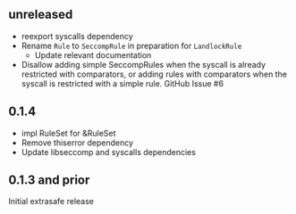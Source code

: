 unreleased
----------
- reexport syscalls dependency
- Rename `Rule` to `SeccompRule` in preparation for `LandlockRule`
    - Update relevant documentation
- Disallow adding simple SeccompRules when the syscall is already restricted
  with comparators, or adding rules with comparators when the syscall is
  restricted with a simple rule. GitHub Issue #6

0.1.4
-----
- impl RuleSet for &RuleSet
- Remove thiserror dependency
- Update libseccomp and syscalls dependencies

0.1.3 and prior
----
Initial extrasafe release
